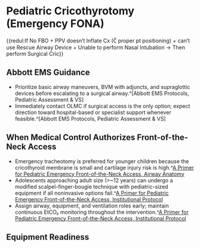 # Pediatric Cricothyrotomy (Emergency FONA)

{{redul:If No FBO + PPV doesn’t Inflate Cx (C̅ proper pt positioning) + can’t use Rescue Airway Device + Unable to perform Nasal Intubation &rarr; Then perform Surgical Cric}}

## Abbott EMS Guidance
- Prioritize basic airway maneuvers, BVM with adjuncts, and supraglottic devices before escalating to a surgical airway.^[Abbott EMS Protocols, Pediatric Assessment & VS]
- Immediately contact OLMC if surgical access is the only option; expect direction toward hospital-based or specialist support whenever feasible.^[Abbott EMS Protocols, Pediatric Assessment & VS]

## When Medical Control Authorizes Front-of-the-Neck Access
- Emergency tracheotomy is preferred for younger children because the cricothyroid membrane is small and cartilage injury risk is high.^[A Primer for Pediatric Emergency Front-of-the-Neck Access, Airway Anatomy](https://www.ncbi.nlm.nih.gov/pmc/articles/PMC8083165/)
- Adolescents approaching adult size (>~12 years) can undergo a modified scalpel-finger-bougie technique with pediatric-sized equipment if all noninvasive options fail.^[A Primer for Pediatric Emergency Front-of-the-Neck Access, Institutional Protocol](https://www.ncbi.nlm.nih.gov/pmc/articles/PMC8083165/)
- Assign airway, equipment, and ventilation roles early; maintain continuous EtCO₂ monitoring throughout the intervention.^[A Primer for Pediatric Emergency Front-of-the-Neck Access, Institutional Protocol](https://www.ncbi.nlm.nih.gov/pmc/articles/PMC8083165/)

## Equipment Readiness
